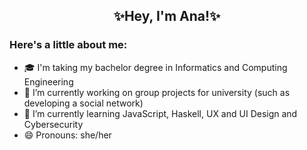 <h2 align='center'> ✨Hey, I'm Ana!✨ </h1>

### Here's a little about me:
* 🎓 I'm taking my bachelor degree in Informatics and Computing Engineering
* 🔭 I’m currently working on group projects for university (such as developing a social network)
* 🌱 I’m currently learning JavaScript, Haskell, UX and UI Design and Cybersecurity
* 😄 Pronouns: she/her

<!--
**anacvr/anacvr** is a ✨ _special_ ✨ repository because its `README.md` (this file) appears on your GitHub profile.

Here are some ideas to get you started:

- 🔭 I’m currently working on ...
- 🌱 I’m currently learning ...
- 👯 I’m looking to collaborate on ...
- 🤔 I’m looking for help with ...
- 💬 Ask me about ...
- 📫 How to reach me: ...
- 😄 Pronouns: ...
- ⚡ Fun fact: ...
-->
